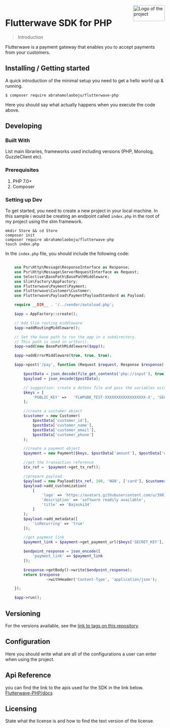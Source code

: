 <img src="https://flutterwave.com/images/logo/logo-mark/full.svg" width="100" height="50" alt="Logo of the project" align="right">

# Flutterwave SDK for PHP

> Introduction

Flutterwave is a payment gateway that enables you to accept payments from your customers.

## Installing / Getting started

A quick introduction of the minimal setup you need to get a hello world up &
running.

```shell
$ composer require abrahamolaoboju/flutterwave-php
```

Here you should say what actually happens when you execute the code above.

## Developing

### Built With

List main libraries, frameworks used including versions (PHP, Monolog, GuzzleClient etc).

### Prerequisites

1. PHP 7.0+
2. Composer

### Setting up Dev

To get started, you need to create a new project in your local machine.
In this sample i would be creating an endpoint called `index.php` in the root of my project using the slim framework.

```shell
mkdir Store && cd Store
composer init
composer require abrahamolaoboju/flutterwave-php
touch index.php
```

In the `index.php` file, you should include the following code:

```php

    use Psr\Http\Message\ResponseInterface as Response;
    use Psr\Http\Message\ServerRequestInterface as Request;
    use Selective\BasePath\BasePathMiddleware;
    use Slim\Factory\AppFactory;
    use Flutterwave\Payment\Payment;
    use Flutterwave\Customer\Customer;
    use Flutterwave\Payload\PaymentPayloadStandard as Payload;

    require __DIR__ . '/../vendor/autoload.php';

    $app = AppFactory::create();

    // Add Slim routing middleware
    $app->addRoutingMiddleware();

    // Set the base path to run the app in a subdirectory.
    // This path is used in urlFor().
    $app->add(new BasePathMiddleware($app));

    $app->addErrorMiddleware(true, true, true);

    $app->post('/pay', function (Request $request, Response $response) {

        $postData = json_decode(file_get_contents('php://input'), true);
        $payload = json_encode($postData);

        // suggestion: create a dotenv file and pass the variables using getenv() assumming dotenv package is installed
        $keys = [
            'PUBLIC_KEY' =>   'FLWPUBK_TEST-XXXXXXXXXXXXXXXXXX-X', 'SECRET_KEY' => 'FLWSECK_TEST-XXXXXXXXXXXXXXXXXXXX-X'
        ];

        //create a customer object
        $customer = new Customer(
            $postData['customer_id'],
            $postData['customer_name'],
            $postData['customer_email'],
            $postData['customer_phone']
        );

        //create a payment object
        $payment = new Payment($keys, $postData['amount'], $postData['currency'] , $postData['payment_method'] , $customer);

        //get the transaction reference
        $tx_ref =  $payment->get_tx_ref();

        //prepare payload
        $payload = new Payload($tx_ref, 100, 'NGN', ['card'], $customer, 'https://google.com');
        $payload->add_customization(
            [
                'logo' => 'https://avatars.githubusercontent.com/u/39011309?v=4',
                'description' => 'software readily available',
                'title' => 'Bajoski34'
            ]
        );
        $payload->add_metadata([
            'isRecurring' => 'true'
        ]);

        //get payment link
        $payment_link = $payment->get_payment_url($keys['SECRET_KEY'], $payload);

        $endpoint_response = json_encode([
            'payment_link' => $payment_link
        ]);

        $response->getBody()->write($endpoint_response);
        return $response
                  ->withHeader('Content-Type', 'application/json');

    });

    $app->run();

```

## Versioning

For the versions available, see the [link to tags on this repository](/tags).

## Configuration

Here you should write what are all of the configurations a user can enter when using the project.

## Api Reference

you can find the link to the apis used for the SDK in the link below.
[Flutterwave-PHP/docs](https://developer.flutterwave.com/reference/introduction)

## Licensing

State what the license is and how to find the text version of the license.
